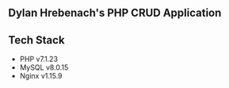 ## Dylan Hrebenach's PHP CRUD Application

## Tech Stack
- PHP v7.1.23
- MySQL v8.0.15
- Nginx v1.15.9
